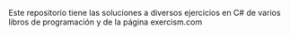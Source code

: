 Este repositorio tiene las soluciones a diversos ejercicios en C# de varios libros de programación y de la página exercism.com
